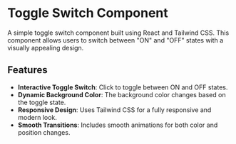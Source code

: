 # Toggle Switch Component

A simple toggle switch component built using React and Tailwind CSS. This component allows users to switch between "ON" and "OFF" states with a visually appealing design.

## Features

- **Interactive Toggle Switch**: Click to toggle between ON and OFF states.
- **Dynamic Background Color**: The background color changes based on the toggle state.
- **Responsive Design**: Uses Tailwind CSS for a fully responsive and modern look.
- **Smooth Transitions**: Includes smooth animations for both color and position changes.

